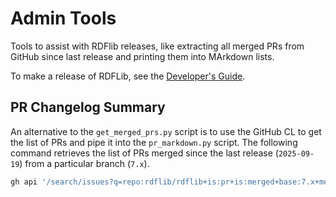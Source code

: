 # Admin Tools

Tools to assist with RDFlib releases, like extracting all merged PRs from GitHub since last release and printing them into MArkdown lists.

To make a release of RDFLib, see the [Developer's Guide](https://rdflib.readthedocs.io/en/latest/developers.html).

## PR Changelog Summary

An alternative to the `get_merged_prs.py` script is to use the GitHub CL to get the list of PRs and pipe it into the `pr_markdown.py` script. The following command retrieves the list of PRs merged since the last release (`2025-09-19`) from a particular branch (`7.x`).

```bash
gh api '/search/issues?q=repo:rdflib/rdflib+is:pr+is:merged+base:7.x+merged:>2025-09-19&per_page=100' | jq '{total_count, incomplete_results, items: [.items[] | {number, title, pull_request_merged_at: .pull_request.merged_at, pull_request_url: .pull_request.url, username: .user.login}]}' | poetry run python admin/pr_markdown.py
```

